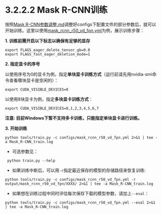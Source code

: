 # 3.2.2.2 Mask R-CNN训练


按照[Mask R-CNN参数调整.md](./3.2.2.1_Mask_R-CNN参数调整.md)调整好configs下配置文件的部分参数后，就可以开始训练。这里以使用[mask_rcnn_r50_vd_fpn.yml](../../configs/mask_rcnn_r50_vd_fpn.yml)为例，展示训练步骤：

**1. 训练前需开启以下标志以确保有足够的显存**
```
export FLAGS_eager_delete_tensor_gb=0.0
export FLAGS_fast_eager_deletion_mode=1
```

**2. 指定显卡的序号**

以使用序号为0的显卡为例，指定**单块显卡训练方式**（运行前请先用nvidia-smi命令查看哪块显卡是空闲的）：
```
export CUDA_VISIBLE_DEVICES=0
```

以使用8块显卡为例，指定**多块显卡训练方式**：
```
export CUDA_VISIBLE_DEVICES=0,1,2,3,4,5,6,7
```
**注意: 目前Windows下暂不支持多卡训练，只能指定单块显卡进行训练。**

**3. 开始训练**
```
python tools/train.py -c configs/mask_rcnn_r50_vd_fpn.yml 2>&1 | tee -a Mask_R-CNN_train.log
```
- 可选参数见：
```
 python train.py --help
```
  - 如果训练中断后，可以用`-r`指定最近保存的模型的存储路径来恢复训练:
  ```
  python tools/train.py -c configs/mask_rcnn_r50_vd_fpn.yml -r output/mask_rcnn_r50_vd_fpn/XXXX/ 2>&1 | tee -a Mask_R-CNN_train.log
  ```
  - 如果想在训练过程中同时评估每次保存下载的模型参数，请加上`--eval`：
  ```
  python tools/train.py -c configs/mask_rcnn_r50_vd_fpn.yml --eval 2>&1 | tee -a Mask_R-CNN_train.log
  ```
